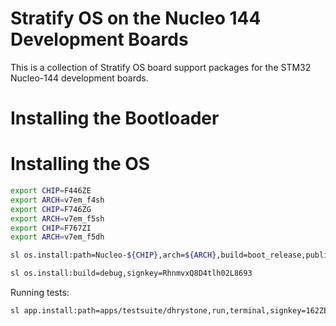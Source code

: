 # Stratify OS on the Nucleo 144 Development Boards

This is a collection of Stratify OS board support packages for the STM32 Nucleo-144 development boards.

# Installing the Bootloader

# Installing the OS

```bash
export CHIP=F446ZE
export ARCH=v7em_f4sh
export CHIP=F746ZG
export ARCH=v7em_f5sh
export CHIP=F767ZI
export ARCH=v7em_f5dh
```


```bash
sl os.install:path=Nucleo-${CHIP},arch=${ARCH},build=boot_release,publickey=RhnmvxQ8D4tlh02L8693,dest=host@tmp
```

```bash
sl os.install:build=debug,signkey=RhnmvxQ8D4tlh02L8693
```

Running tests:

```bash
sl app.install:path=apps/testsuite/dhrystone,run,terminal,signkey=162ZEPiD33bF1T8diV0t,signkeypassword=4AC673981E969BBC9C33933800960A7F57EC0F9036CAABB2E1CF09402E9B391E
```